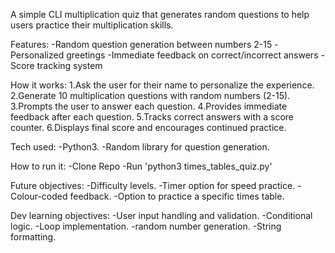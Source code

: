 A simple CLI multiplication quiz that generates random questions to help users practice their multiplication skills.

Features:
-Random question generation between numbers 2-15
-Personalized greetings
-Immediate feedback on correct/incorrect answers
-Score tracking system

How it works:
1.Ask the user for their name to personalize the experience.
2.Generate 10 multiplication questions with random numbers (2-15).
3.Prompts the user to answer each question.
4.Provides immediate feedback after each question.
5.Tracks correct answers with a score counter.
6.Displays final score and encourages continued practice.

Tech used:
-Python3.
-Random library for question generation.

How to run it:
-Clone Repo
-Run 'python3 times_tables_quiz.py'

Future objectives:
-Difficulty levels.
-Timer option for speed practice.
-Colour-coded feedback.
-Option to practice a specific times table.

Dev learning objectives:
-User input handling and validation.
-Conditional logic.
-Loop implementation.
-random number generation.
-String formatting.

